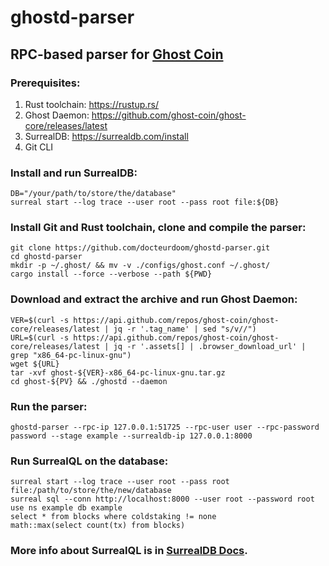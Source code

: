 # ghostd-parser
## RPC-based parser for [Ghost Coin](https://github.com/ghost-coin/ghost-core)

### Prerequisites:

1. Rust toolchain: https://rustup.rs/
2. Ghost Daemon: https://github.com/ghost-coin/ghost-core/releases/latest
3. SurrealDB: https://surrealdb.com/install
4. Git CLI

### Install and run SurrealDB:

	DB="/your/path/to/store/the/database"
	surreal start --log trace --user root --pass root file:${DB}

### Install Git and Rust toolchain, clone and compile the parser:
	
	git clone https://github.com/docteurdoom/ghostd-parser.git
	cd ghostd-parser
	mkdir -p ~/.ghost/ && mv -v ./configs/ghost.conf ~/.ghost/
	cargo install --force --verbose --path ${PWD}

### Download and extract the archive and run Ghost Daemon:

	VER=$(curl -s https://api.github.com/repos/ghost-coin/ghost-core/releases/latest | jq -r '.tag_name' | sed "s/v//")
	URL=$(curl -s https://api.github.com/repos/ghost-coin/ghost-core/releases/latest | jq -r '.assets[] | .browser_download_url' | grep "x86_64-pc-linux-gnu")
	wget ${URL}
	tar -xvf ghost-${VER}-x86_64-pc-linux-gnu.tar.gz
	cd ghost-${PV} && ./ghostd --daemon

### Run the parser:

	ghostd-parser --rpc-ip 127.0.0.1:51725 --rpc-user user --rpc-password password --stage example --surrealdb-ip 127.0.0.1:8000

### Run SurrealQL on the database:

	surreal start --log trace --user root --pass root file:/path/to/store/the/new/database
	surreal sql --conn http://localhost:8000 --user root --password root
	use ns example db example
	select * from blocks where coldstaking != none
	math::max(select count(tx) from blocks)

### More info about SurrealQL is in [SurrealDB Docs](https://surrealdb.com/docs/introduction/start).
